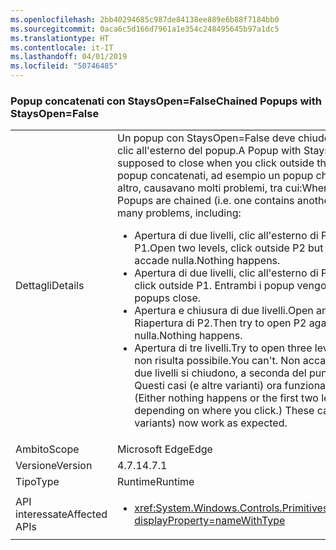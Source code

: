 ```yaml
---
ms.openlocfilehash: 2bb40294685c987de84138ee889e6b88f7184bb0
ms.sourcegitcommit: 0aca6c5d166d7961a1e354c248495645b97a1dc5
ms.translationtype: HT
ms.contentlocale: it-IT
ms.lasthandoff: 04/01/2019
ms.locfileid: "50746485"
---
```

### <a name="chained-popups-with-staysopenfalse"></a><span data-ttu-id="1ea49-101">Popup concatenati con StaysOpen=False</span><span class="sxs-lookup"><span data-stu-id="1ea49-101">Chained Popups with StaysOpen=False</span></span>

|   |   |
|---|---|
|<span data-ttu-id="1ea49-102">Dettagli</span><span class="sxs-lookup"><span data-stu-id="1ea49-102">Details</span></span>|<span data-ttu-id="1ea49-103">Un popup con StaysOpen=False deve chiudersi quando si fa clic all'esterno del popup.</span><span class="sxs-lookup"><span data-stu-id="1ea49-103">A Popup with StaysOpen=False is supposed to close when you click outside the Popup.</span></span> <span data-ttu-id="1ea49-104">Due o più popup concatenati, ad esempio un popup che ne contiene un altro, causavano molti problemi, tra cui:</span><span class="sxs-lookup"><span data-stu-id="1ea49-104">When two or more such Popups are chained (i.e. one contains another), there were many problems, including:</span></span><ul><li><span data-ttu-id="1ea49-105">Apertura di due livelli, clic all'esterno di P2, ma all'interno di P1.</span><span class="sxs-lookup"><span data-stu-id="1ea49-105">Open two levels, click outside P2 but inside P1.</span></span>  <span data-ttu-id="1ea49-106">Non accade nulla.</span><span class="sxs-lookup"><span data-stu-id="1ea49-106">Nothing happens.</span></span></li><li><span data-ttu-id="1ea49-107">Apertura di due livelli, clic all'esterno di P1.</span><span class="sxs-lookup"><span data-stu-id="1ea49-107">Open two levels, click outside P1.</span></span>  <span data-ttu-id="1ea49-108">Entrambi i popup vengono chiusi.</span><span class="sxs-lookup"><span data-stu-id="1ea49-108">Both popups close.</span></span></li><li><span data-ttu-id="1ea49-109">Apertura e chiusura di due livelli.</span><span class="sxs-lookup"><span data-stu-id="1ea49-109">Open and close two levels.</span></span>  <span data-ttu-id="1ea49-110">Riapertura di P2.</span><span class="sxs-lookup"><span data-stu-id="1ea49-110">Then try to open P2 again.</span></span>  <span data-ttu-id="1ea49-111">Non accade nulla.</span><span class="sxs-lookup"><span data-stu-id="1ea49-111">Nothing happens.</span></span></li><li><span data-ttu-id="1ea49-112">Apertura di tre livelli.</span><span class="sxs-lookup"><span data-stu-id="1ea49-112">Try to open three levels.</span></span>  <span data-ttu-id="1ea49-113">L'operazione non risulta possibile.</span><span class="sxs-lookup"><span data-stu-id="1ea49-113">You can't.</span></span>  <span data-ttu-id="1ea49-114">Non accade nulla o i primi due livelli si chiudono, a seconda del punto in cui si fa clic. Questi casi (e altre varianti) ora funzionano come previsto.</span><span class="sxs-lookup"><span data-stu-id="1ea49-114">(Either nothing happens or the first two levels close, depending on where you click.) These cases (and other variants) now work as expected.</span></span></li></ul>|
|<span data-ttu-id="1ea49-115">Ambito</span><span class="sxs-lookup"><span data-stu-id="1ea49-115">Scope</span></span>|<span data-ttu-id="1ea49-116">Microsoft Edge</span><span class="sxs-lookup"><span data-stu-id="1ea49-116">Edge</span></span>|
|<span data-ttu-id="1ea49-117">Versione</span><span class="sxs-lookup"><span data-stu-id="1ea49-117">Version</span></span>|<span data-ttu-id="1ea49-118">4.7.1</span><span class="sxs-lookup"><span data-stu-id="1ea49-118">4.7.1</span></span>|
|<span data-ttu-id="1ea49-119">Tipo</span><span class="sxs-lookup"><span data-stu-id="1ea49-119">Type</span></span>|<span data-ttu-id="1ea49-120">Runtime</span><span class="sxs-lookup"><span data-stu-id="1ea49-120">Runtime</span></span>|
|<span data-ttu-id="1ea49-121">API interessate</span><span class="sxs-lookup"><span data-stu-id="1ea49-121">Affected APIs</span></span>|<ul><li><xref:System.Windows.Controls.Primitives.Popup.StaysOpen?displayProperty=nameWithType></li></ul>|

